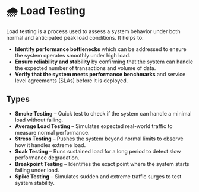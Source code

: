 # 🌧 Load Testing

Load testing is a process used to assess a system behavior under both normal and anticipated peak load conditions. It helps to:

* **Identify performance bottlenecks** which can be addressed to ensure the system operates smoothly under high load.
* **Ensure reliability and stability** by confirming that the system can handle the expected number of transactions and volume of data.
* **Verify that the system meets performance benchmarks** and service level agreements (SLAs) before it is deployed.

## Types

- **Smoke Testing** – Quick test to check if the system can handle a minimal load without failing.
- **Average Load Testing** – Simulates expected real-world traffic to measure normal performance.
- **Stress Testing** – Pushes the system beyond normal limits to observe how it handles extreme load.
- **Soak Testing** – Runs sustained load for a long period to detect slow performance degradation.
- **Breakpoint Testing** – Identifies the exact point where the system starts failing under load.
- **Spike Testing** – Simulates sudden and extreme traffic surges to test system stability.